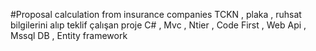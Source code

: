 #Proposal calculation from insurance companies
TCKN , plaka , ruhsat bilgilerini alıp teklif çalışan proje
C# , Mvc , Ntier , Code First , Web Api , Mssql DB , Entity framework
